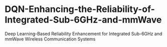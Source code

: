 # DQN-Enhancing-the-Reliability-of-Integrated-Sub-6GHz-and-mmWave
Deep Learning-Based Reliability Enhancement for Integrated Sub-6GHz and mmWave Wireless Communication Systems
